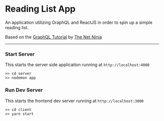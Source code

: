 # Reading List App

An application utilizing GraphQL and ReactJS in order to spin up a simple reading list.

Based on the [GraphQL Tutorial](https://www.youtube.com/watch?v=Y0lDGjwRYKw&list=PL4cUxeGkcC9iK6Qhn-QLcXCXPQUov1U7f) by [The Net Ninja](https://www.youtube.com/channel/UCW5YeuERMmlnqo4oq8vwUpg)

---

### Start Server

This starts the server side application running at `http://localhost:4000`

```
>> cd server
>> nodemon app
```

### Run Dev Server

This starts the frontend dev server running at `http://localhost:3000`

```
>> cd client
>> yarn start
```